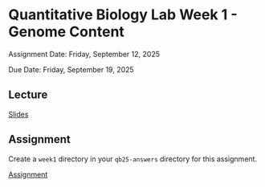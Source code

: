 # Quantitative Biology Lab Week 1 - Genome Content

Assignment Date: Friday, September 12, 2025

Due Date: Friday, September 19, 2025

## Lecture

[Slides](https://docs.google.com/presentation/d/1sKw9u6ucA2giNrIWHXQ8fABevM-h6-ife1FbLQZICt8)
<!--
[Slides 2024](https://docs.google.com/presentation/d/1sKZiD7-Y6RKmmJIMiYZryDA1v4aRWAK5SXs8l-aQs1E)
-->

## Assignment

Create a `week1` directory in your `qb25-answers` directory for this assignment.

[Assignment](https://bxlab.github.io/cmdb-quantbio/assignments/lab/genome_content/assignment)
<!--
[Assignment 2024](https://github.com/bxlab/cmdb-quantbio/blob/main/assignments/lab/genome_content/assignment/index-2024.md)
-->
